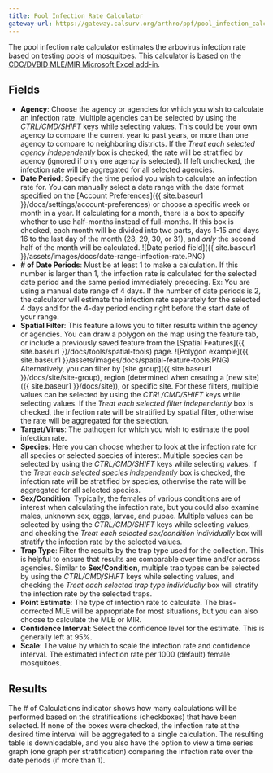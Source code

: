```yaml
---
title: Pool Infection Rate Calculator
gateway-url: https://gateway.calsurv.org/arthro/ppf/pool_infection_calc
---
```

The pool infection rate calculator estimates the arbovirus infection rate based on testing pools of mosquitoes. This calculator is based on the [CDC/DVBID MLE/MIR Microsoft Excel add-in](<https://www.cdc.gov/westnile/resourcepages/mosqSurvSoft.html>).

## Fields
* **Agency**: Choose the agency or agencies for which you wish to calculate an infection rate. Multiple agencies can be selected by using the *CTRL/CMD/SHIFT* keys while selecting values. This could be your own agency to compare the current year to past years, or more than one agency to compare to neighboring districts. If the *Treat each selected agency independently* box is checked, the rate will be stratified by agency (ignored if only one agency is selected). If left unchecked, the infection rate will be aggregated for all selected agencies.
* **Date Period**: Specify the time period you wish to calculate an infection rate for. You can manually select a date range with the date format specified on the [Account Preferences]({{ site.baseur1 }}/docs/settings/account-preferences) or choose a specific week or month in a year. If calculating for a month, there is a box to specify whether to use half-months instead of full-months. If this box is checked, each month will be divided into two parts, days 1-15 and days 16 to the last day of the month (28, 29, 30, or 31), and *only* the second half of the month will be calculated.
![Date period field]({{ site.baseur1 }}/assets/images/docs/date-range-infection-rate.PNG)
* **# of Date Periods**: Must be at least 1 to make a calculation. If this number is larger than 1, the infection rate is calculated for the selected date period and the same period immediately preceding. Ex: You are using a manual date range of 4 days. If the number of date periods is 2, the calculator will estimate the infection rate separately for the selected 4 days and for the 4-day period ending right before the start date of your range.
* **Spatial Filter**: This feature allows you to filter results within the agency or agencies. You can draw a polygon on the map using the feature tab, or include a previously saved feature from the [Spatial Features]({{ site.baseurl }}/docs/tools/spatial-tools) page. ![Polygon example]({{ site.baseur1 }}/assets/images/docs/spatial-feature-tools.PNG) Alternatively, you can filter by [site group]({{ site.baseur1 }}/docs/site/site-group), region (determined when creating a [new site]({{ site.baseur1 }}/docs/site)), or specific site. For these filters, multiple values can be selected by using the *CTRL/CMD/SHIFT* keys while selecting values. If the *Treat each selected filter independently* box is checked, the infection rate will be stratified by spatial filter, otherwise the rate will be aggregated for the selection.
* **Target/Virus**: The pathogen for which you wish to estimate the pool infection rate.
* **Species**: Here you can choose whether to look at the infection rate for all species or selected species of interest. Multiple species can be selected by using the *CTRL/CMD/SHIFT* keys while selecting values. If the *Treat each selected species independently* box is checked, the infection rate will be stratified by species, otherwise the rate will be aggregated for all selected species.
* **Sex/Condition**: Typically, the females of various conditions are of interest when calculating the infection rate, but you could also examine males, unknown sex, eggs, larvae, and pupae. Multiple values can be selected by using the *CTRL/CMD/SHIFT* keys while selecting values, and checking the *Treat each selected sex/condition individually* box will stratify the infection rate by the selected values.
* **Trap Type**: Filter the results by the trap type used for the collection. This is helpful to ensure that results are comparable over time and/or across agencies. Similar to **Sex/Condition**, multiple trap types can be selected by using the *CTRL/CMD/SHIFT* keys while selecting values, and checking the *Treat each selected trap type individually* box will stratify the infection rate by the selected traps.
* **Point Estimate**: The type of infection rate to calculate. The bias-corrected MLE will be appropriate for most situations, but you can also choose to calculate the MLE or MIR.
* **Confidence Interval**: Select the confidence level for the estimate. This is generally left at 95%.
* **Scale**: The value by which to scale the infection rate and confidence interval. The estimated infection rate per 1000 (default) female mosquitoes.

## Results
The # of Calculations indicator shows how many calculations will be performed based on the stratifications (checkboxes) that have been selected. If none of the boxes were checked, the infection rate at the desired time interval will be aggregated to a single calculation. The resulting table is downloadable, and you also have the option to view a time series graph (one graph per stratification) comparing the infection rate over the date periods (if more than 1).
